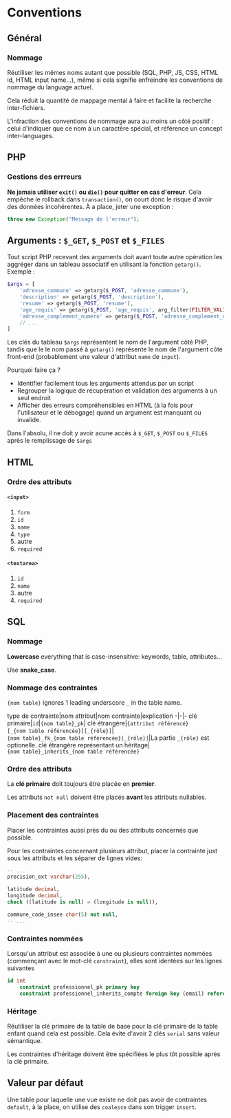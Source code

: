 # Conventions

## Général

### Nommage

Réutiliser les mêmes noms autant que possible (SQL, PHP, JS, CSS, HTML id, HTML input name...), même si cela signifie enfreindre les conventions de nommage du language actuel.

Cela réduit la quantité de mappage mental à faire et facilite la recherche inter-fichiers.

L'infraction des conventions de nommage aura au moins un côté positif&nbsp;: celui d'indiquer que ce nom à un caractère spécial, et référence un concept inter-languages.

## PHP

### Gestions des errreurs

**Ne jamais utiliser `exit()` ou `die()` pour quitter en cas d'erreur**. Cela empêche le rollback dans `transaction()`, on court donc le risque d'avoir des données incohérentes. À a place, jeter une exception&nbsp;:

```php
throw new Exception("Message de l'erreur");
```

## Arguments&nbsp;: `$_GET`, `$_POST` et `$_FILES`

Tout script PHP recevant des arguments doit avant toute autre opération les aggréger dans un tableau associatif en utilisant la fonction `getarg()`. Exemple&nbsp;:

```php
$args = [
    'adresse_commune' => getarg($_POST, 'adresse_commune'),
    'description' => getarg($_POST, 'description'),
    'resume' => getarg($_POST, 'resume'),
    'age_requis' => getarg($_POST, 'age_requis', arg_filter(FILTER_VALIDATE_INT, ['min_range' => 1]), required: false),
    'adresse_complement_numero' => getarg($_POST, 'adresse_complement_numero', required: false),
    // ...
]
```

Les clés du tableau `$args` représentent le nom de l'argument côté PHP, tandis que le le nom passé à `getarg()` représente le nom de l'argument côté front-end (probablement une valeur d'attribut `name` de `input`).

Pourquoi faire ça&nbsp;?

- Identifier facilement tous les arguments attendus par un script
- Regrouper la logique de récupération et validation des arguments à un seul endroit
- Afficher des erreurs compréhensibles en HTML (à la fois pour l'utilisateur et le débogage) quand un argument est manquant ou invalide.

Dans l'absolu, il ne doit y avoir acune accès à `$_GET`, `$_POST` ou `$_FILES` après le remplissage de `$args`

## HTML

### Ordre des attributs

#### `<input>`

1. `form`
2. `id`
3. `name`
4. `type`
5. autre
6. `required`

#### `<textarea>`

1. `id`
2. `name`
3. autre
4. `required`

## SQL

### Nommage

**Lowercase** everything that is case-insensitive: keywords, table, attributes&hellip;

Use **snake_case**.

### Nommage des contraintes

`{nom table}` ignores 1 leading underscore `_` in the table name.

type de contrainte|nom attribut|nom contrainte|explication
-|-|-
clé primaire|`id`|`{nom table}_pk`|
clé étrangère|`{attribut référencé}[_{nom table référencée}][_{rôle}]`|`{nom table}_fk_{nom table référencée}[_{rôle}]`|La partie `_{rôle}` est optionelle.
clé étrangère représentant un héritage|`{nom table}_inherits_{nom table référencée}`

### Ordre des attributs

La **clé primaire** doit toujours être placée en **premier**.

Les attributs `not null` doivent être placés **avant** les attributs nullables.

### Placement des contraintes

Placer les contraintes aussi près du ou des attributs concernés que possible.

Pour les contraintes concernant plusieurs attribut, placer la contrainte just sous les attributs et les séparer de lignes vides:

```sql
-- ...
precision_ext varchar(255),

latitude decimal,
longitude decimal,
check ((latitude is null) = (longitude is null)),

commune_code_insee char(5) not null,
-- ...
```

### Contraintes nommées

Lorsqu'un attribut est associée à une ou plusieurs contraintes nommées (commençant avec le mot-clé `constraint`), elles sont identées sur les lignes suivantes

```sql
id int
    constraint professionnel_pk primary key
    constraint professionnel_inherits_compte foreign key (email) references _compte(email),
```

### Héritage

Réutiliser la clé primaire de la table de base pour la clé primaire de la table enfant quand cela est possible. Cela évite d'avoir 2 clés `serial` sans valeur sémantique.

Les contraintes d'héritage doivent être spécifiées le plus tôt possible après la clé primaire.

## Valeur par défaut

Une table pour laquelle une vue existe ne doit pas avoir de contraintes `default`, à la place, on utilise des `coalesce` dans son trigger `insert`.

